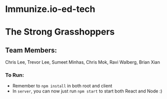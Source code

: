 # Immunize.io-ed-tech

# The Strong Grasshoppers

## Team Members:

Chris Lee, Trevor Lee, Sumeet Minhas, Chris Mok, Ravi Walberg, Brian Xian

### To Run:

- Remember to `npm install` in both root and client
- In `server`, you can now just run `npm start` to start both React and Node :)

